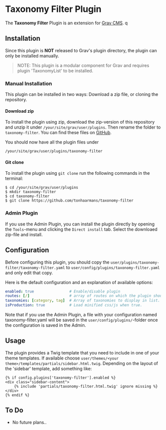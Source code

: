 # Taxonomy Filter Plugin

The **Taxonomy Filter** Plugin is an extension for [Grav CMS](http://github.com/getgrav/grav). q

## Installation

Since this plugin is **NOT** released to Grav's plugin directory, the plugin can only be installed manually.

> NOTE: This plugin is a modular component for Grav and requires plugin 'TaxonomyList' to be installed.

### Manual Installation

This plugin can be installed in two ways: Download a zip file, or cloning the repository.

#### Download zip
To install the plugin using zip, download the zip-version of this repository and unzip it under `/your/site/grav/user/plugins`. Then rename the folder to `taxonomy-filter`. You can find these files on [GitHub](https://github.com/tonhaarmans/taxonomy-filter).

You should now have all the plugin files under

    /your/site/grav/user/plugins/taxonomy-filter
	
#### Git clone
To install the plugin using `git clone` run the following commands in the terminal:
```
$ cd /your/site/grav/user/plugins
$ mkdir taxonomy-filter
$ cd taxonomy-filter
$ git clone https://github.com/tonhaarmans/taxonomy-filter
```

### Admin Plugin

If you use the Admin Plugin, you can install the plugin directly by opening the `Tools`-menu and clicking the `Direct install` tab. Select the downloaed zip-file and install.

## Configuration

Before configuring this plugin, you should copy the `user/plugins/taxonomy-filter/taxonomy-filter.yaml` to `user/config/plugins/taxonomy-filter.yaml` and only edit that copy.

Here is the default configuration and an explanation of available options:

```yaml
enabled: true                # Enable/disable plugin
routes: [/]                  # array of routes on which the plugin should be enabled
taxonomies: [category, tag]  # Array of taxonomies to display in list. These taxonomies must be listed in `site.yaml`.
isProduction: true           # Load minified css/js when true.
```

Note that if you use the Admin Plugin, a file with your configuration named taxonomy-filter.yaml will be saved in the `user/config/plugins/`-folder once the configuration is saved in the Admin.

## Usage

The plugin provides a Twig template that you need to include in one of your theme templates. If available choose `user/themes/<your theme>/templates/partials/sidebar.html.twig`. Depending on the layout of the 'sidebar' template, add something like:

```
{% if config.plugins['taxonomy-filter'].enabled %}
<div class="sidebar-content">
    {% include 'partials/taxonomy-filter.html.twig' ignore missing %}
</div>
{% endif %}
```

## To Do

- No future plans..

